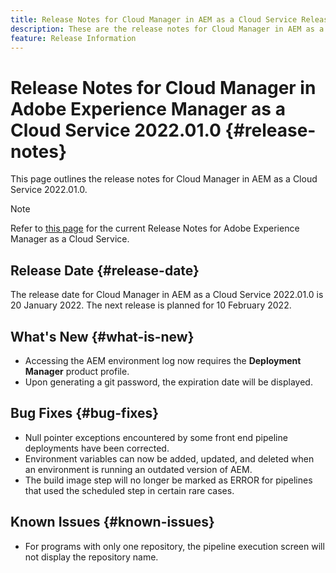 ```yaml
---
title: Release Notes for Cloud Manager in AEM as a Cloud Service Release 2022.01.0
description: These are the release notes for Cloud Manager in AEM as a Cloud Service release 2021.01.0.
feature: Release Information
---
```


# Release Notes for Cloud Manager in Adobe Experience Manager as a Cloud Service 2022.01.0 {#release-notes}

This page outlines the release notes for Cloud Manager in AEM as a Cloud Service 2022.01.0.

>[!NOTE]
>
>Refer to [this page](/help/release-notes/release-notes-cloud/release-notes-current.md) for the current Release Notes for Adobe Experience Manager as a Cloud Service.

## Release Date {#release-date}

The release date for Cloud Manager in AEM as a Cloud Service 2022.01.0 is 20 January 2022. The next release is planned for 10 February 2022.

## What's New {#what-is-new}

* Accessing the AEM environment log now requires the **Deployment Manager** product profile.
* Upon generating a git password, the expiration date will be displayed.

## Bug Fixes {#bug-fixes}

* Null pointer exceptions encountered by some front end pipeline deployments have been corrected.
* Environment variables can now be added, updated, and deleted when an environment is running an outdated version of AEM.
* The build image step will no longer be marked as ERROR for pipelines that used the scheduled step in certain rare cases.

## Known Issues {#known-issues}

* For programs with only one repository, the pipeline execution screen will not display the repository name.
